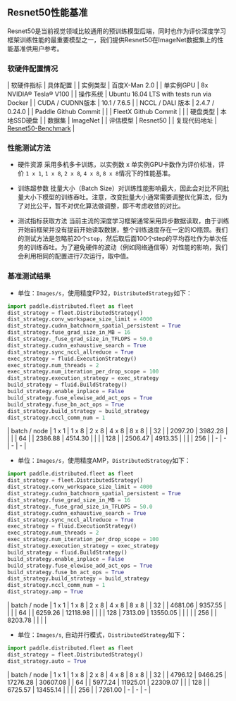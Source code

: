 ## Resnet50性能基准

Resnet50是当前视觉领域比较通用的预训练模型后端，同时也作为评价深度学习框架训练性能的最重要模型之一，我们提供Resnet50在ImageNet数据集上的性能基准供用户参考。

### 软硬件配置情况

| 软硬件指标 | 具体配置 |
| 实例类型 | 百度X-Man 2.0 |
| 单实例GPU | 8x NVIDIA® Tesla® V100 |
| 操作系统 | Ubuntu 16.04 LTS with tests run via Docker |
| CUDA / CUDNN版本 | 10.1 / 7.6.5 |
| NCCL / DALI 版本 | 2.4.7 / 0.24.0 |
| Paddle Github Commit | |
| FleetX Github Commit | |
| 硬盘类型 | 本地SSD硬盘 |
| 数据集 | ImageNet |
| 评估模型 | Resnet50 |
| 复现代码地址 | [Resnet50-Benchmark]() |

### 性能测试方法

- 硬件资源
采用多机多卡训练，以实例数 x 单实例GPU卡数作为评价标准，评价 `1 x 1`, `1 x 8`, `2 x 8`, `4 x 8`, `8 x 8`情况下的性能基准。

- 训练超参数
批量大小（Batch Size）对训练性能影响最大，因此会对比不同批量大小下模型的训练吞吐。注意，改变批量大小通常需要调整优化算法，但为了对比公平，暂不对优化算法做调整，即不考虑收敛的对比。

- 测试指标获取方法
当前主流的深度学习框架通常采用异步数据读取，由于训练开始前框架并没有提前开始读取数据，整个训练速度存在一定的IO瓶颈。我们的测试方法是忽略前20个`step`，然后取后面100个step的平均吞吐作为单次任务的训练吞吐。为了避免硬件的波动（例如网络通信等）对性能的影响，我们会利用相同的配置进行7次运行，取中值。

### 基准测试结果

- 单位：`Images/s`，使用精度FP32，`DistributedStrategy`如下：

``` python
import paddle.distributed.fleet as fleet
dist_strategy = fleet.DistributedStrategy()
dist_strategy.conv_workspace_size_limit = 4000
dist_strategy.cudnn_batchnorm_spatial_persistent = True
dist_strategy.fuse_grad_size_in_MB = 16
dist_strategy._fuse_grad_size_in_TFLOPS = 50.0
dist_strategy.cudnn_exhaustive_search = True
dist_strategy.sync_nccl_allreduce = True
exec_strategy = fluid.ExecutionStrategy()
exec_strategy.num_threads = 2
exec_strategy.num_iteration_per_drop_scope = 100
dist_strategy.execution_strategy = exec_strategy
build_strategy = fluid.BuildStrategy()
build_strategy.enable_inplace = False
build_strategy.fuse_elewise_add_act_ops = True
build_strategy.fuse_bn_act_ops = True
dist_strategy.build_strategy = build_strategy
dist_strategy.nccl_comm_num = 1

```

| batch / node | 1 x 1 | 1 x 8 | 2 x 8 | 4 x 8 | 8 x 8 |
| 32 | | 2097.20 | 3982.28 | | |
| 64 | | 2386.88 | 4514.30 | | |
| 128 | | 2506.47 | 4913.35 | | |
| 256 |  | - | - | - | - |

- 单位：`Images/s`，使用精度AMP，`DistributedStrategy`如下：

``` python
import paddle.distributed.fleet as fleet
dist_strategy = fleet.DistributedStrategy()
dist_strategy.conv_workspace_size_limit = 4000
dist_strategy.cudnn_batchnorm_spatial_persistent = True
dist_strategy.fuse_grad_size_in_MB = 16
dist_strategy._fuse_grad_size_in_TFLOPS = 50.0
dist_strategy.cudnn_exhaustive_search = True
dist_strategy.sync_nccl_allreduce = True
exec_strategy = fluid.ExecutionStrategy()
exec_strategy.num_threads = 2
exec_strategy.num_iteration_per_drop_scope = 100
dist_strategy.execution_strategy = exec_strategy
build_strategy = fluid.BuildStrategy()
build_strategy.enable_inplace = False
build_strategy.fuse_elewise_add_act_ops = True
build_strategy.fuse_bn_act_ops = True
dist_strategy.build_strategy = build_strategy
dist_strategy.nccl_comm_num = 1
dist_strategy.amp = True
```

| batch / node | 1 x 1 | 1 x 8 | 2 x 8 | 4 x 8 | 8 x 8 |
| 32 | | 4681.06 | 9357.55 | | |
| 64 | | 6259.26 | 12118.98 | | |
| 128 | 7313.09 | 13550.05 | | | |
| 256 |  | 8203.78 |  | | |

- 单位：`Images/s`, 自动并行模式，`DistributedStrategy`如下：

``` python
import paddle.distributed.fleet as fleet
dist_strategy = fleet.DistributedStrategy()
dist_strategy.auto = True

```

| batch / node | 1 x 1 | 1 x 8 | 2 x 8 | 4 x 8 | 8 x 8 |
| 32 | | 4796.12 | 9466.25 | 17276.28 | 30607.08 |
| 64 | | 5977.24 | 11925.01 | 22309.07 | |
| 128 | | 6725.57 | 13455.14 | | |
| 256 |  | 7261.00 | - | - | - |